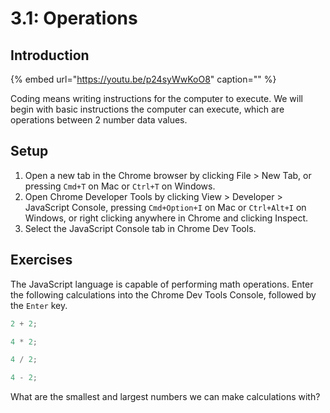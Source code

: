 # 3.1: Operations

## Introduction

{% embed url="https://youtu.be/p24syWwKoO8" caption="" %}

Coding means writing instructions for the computer to execute. We will begin with basic instructions the computer can execute, which are operations between 2 number data values.

## **Setup**

1. Open a new tab in the Chrome browser by clicking File &gt; New Tab, or pressing `Cmd+T` on Mac or `Ctrl+T` on Windows.
2. Open Chrome Developer Tools by clicking View &gt; Developer &gt; JavaScript Console, pressing `Cmd+Option+I` on Mac or `Ctrl+Alt+I` on Windows, or right clicking anywhere in Chrome and clicking Inspect.
3. Select the JavaScript Console tab in Chrome Dev Tools.

## Exercises

The JavaScript language is capable of performing math operations. Enter the following calculations into the Chrome Dev Tools Console, followed by the `Enter` key.

```javascript
2 + 2;
```

```javascript
4 * 2;
```

```javascript
4 / 2;
```

```javascript
4 - 2;
```

What are the smallest and largest numbers we can make calculations with?

